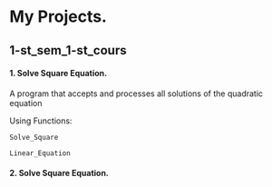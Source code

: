 
# My Projects.

## 1-st_sem_1-st_cours 

#### 1.   Solve Square Equation.

 A program that accepts and processes all solutions of the quadratic equation 
 
  Using Functions:
  
    Solve_Square
  
    Linear_Equation
  
 
#### 2.   Solve Square Equation.
